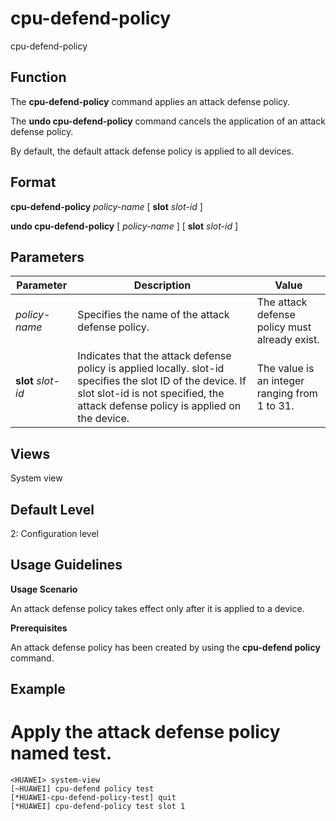 cpu-defend-policy
=================

cpu-defend-policy

Function
--------



The **cpu-defend-policy** command applies an attack defense policy.

The **undo cpu-defend-policy** command cancels the application of an attack defense policy.



By default, the default attack defense policy is applied to all devices.


Format
------

**cpu-defend-policy** *policy-name* [ **slot** *slot-id* ]

**undo cpu-defend-policy** [ *policy-name* ] [ **slot** *slot-id* ]


Parameters
----------

| Parameter | Description | Value |
| --- | --- | --- |
| *policy-name* | Specifies the name of the attack defense policy. | The attack defense policy must already exist. |
| **slot** *slot-id* | Indicates that the attack defense policy is applied locally. slot-id specifies the slot ID of the device. If slot slot-id is not specified, the attack defense policy is applied on the device. | The value is an integer ranging from 1 to 31. |



Views
-----

System view


Default Level
-------------

2: Configuration level


Usage Guidelines
----------------

**Usage Scenario**



An attack defense policy takes effect only after it is applied to a device.



**Prerequisites**

An attack defense policy has been created by using the **cpu-defend policy** command.


Example
-------

# Apply the attack defense policy named test.
```
<HUAWEI> system-view
[~HUAWEI] cpu-defend policy test
[*HUAWEI-cpu-defend-policy-test] quit
[*HUAWEI] cpu-defend-policy test slot 1

```